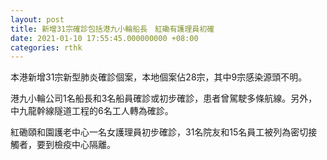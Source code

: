 ```yaml
---
layout: post
title: 新增31宗確診包括港九小輪船長　紅磡有護理員初確
date: 2021-01-10 17:55:45.000000000 +08:00
categories: rthk
---
```


本港新增31宗新型肺炎確診個案，本地個案佔28宗，其中9宗感染源頭不明。

港九小輪公司1名船長和3名船員確診或初步確診，患者曾駕駛多條航線。另外，中九龍幹線隧道工程的6名工人轉為確診。

紅磡頤和園護老中心一名女護理員初步確診，31名院友和15名員工被列為密切接觸者，要到檢疫中心隔離。
